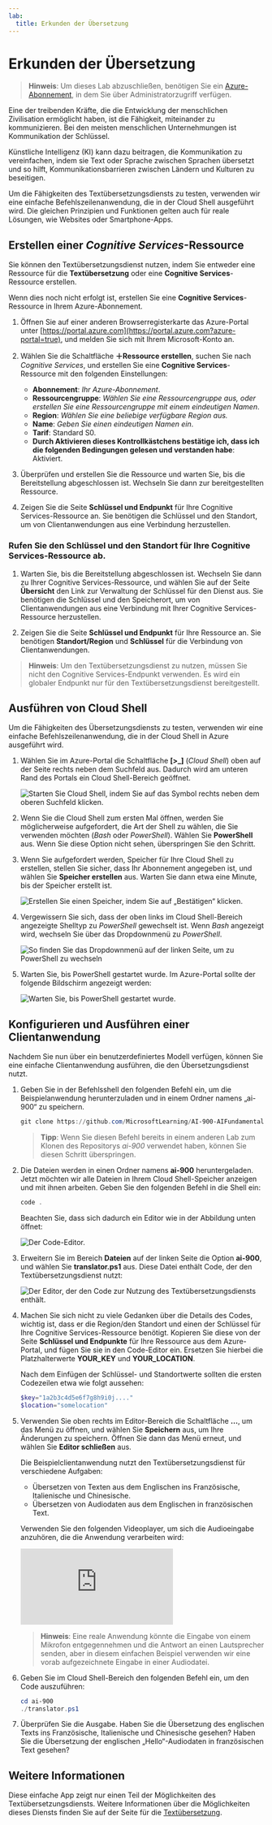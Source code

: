 ```yaml
---
lab:
  title: Erkunden der Übersetzung
---
```


# <a name="explore-translation"></a>Erkunden der Übersetzung

> **Hinweis**: Um dieses Lab abzuschließen, benötigen Sie ein [Azure-Abonnement](https://azure.microsoft.com/free?azure-portal=true), in dem Sie über Administratorzugriff verfügen.

Eine der treibenden Kräfte, die die Entwicklung der menschlichen Zivilisation ermöglicht haben, ist die Fähigkeit, miteinander zu kommunizieren. Bei den meisten menschlichen Unternehmungen ist Kommunikation der Schlüssel.

Künstliche Intelligenz (KI) kann dazu beitragen, die Kommunikation zu vereinfachen, indem sie Text oder Sprache zwischen Sprachen übersetzt und so hilft, Kommunikationsbarrieren zwischen Ländern und Kulturen zu beseitigen.

Um die Fähigkeiten des Textübersetzungsdiensts zu testen, verwenden wir eine einfache Befehlszeilenanwendung, die in der Cloud Shell ausgeführt wird. Die gleichen Prinzipien und Funktionen gelten auch für reale Lösungen, wie Websites oder Smartphone-Apps.

## <a name="create-a-cognitive-services-resource"></a>Erstellen einer *Cognitive Services*-Ressource

Sie können den Textübersetzungsdienst nutzen, indem Sie entweder eine Ressource für die **Textübersetzung** oder eine **Cognitive Services**-Ressource erstellen.

Wenn dies noch nicht erfolgt ist, erstellen Sie eine **Cognitive Services**-Ressource in Ihrem Azure-Abonnement.

1. Öffnen Sie auf einer anderen Browserregisterkarte das Azure-Portal unter [https://portal.azure.com](https://portal.azure.com?azure-portal=true), und melden Sie sich mit Ihrem Microsoft-Konto an.

1. Wählen Sie die Schaltfläche **&#65291;Ressource erstellen**, suchen Sie nach *Cognitive Services*, und erstellen Sie eine **Cognitive Services**-Ressource mit den folgenden Einstellungen:
    - **Abonnement**: *Ihr Azure-Abonnement*.
    - **Ressourcengruppe**: *Wählen Sie eine Ressourcengruppe aus, oder erstellen Sie eine Ressourcengruppe mit einem eindeutigen Namen*.
    - **Region**: *Wählen Sie eine beliebige verfügbare Region aus.*
    - **Name**: *Geben Sie einen eindeutigen Namen ein*.
    - **Tarif**: Standard S0.
    - **Durch Aktivieren dieses Kontrollkästchens bestätige ich, dass ich die folgenden Bedingungen gelesen und verstanden habe**: Aktiviert.

1. Überprüfen und erstellen Sie die Ressource und warten Sie, bis die Bereitstellung abgeschlossen ist. Wechseln Sie dann zur bereitgestellten Ressource.

1. Zeigen Sie die Seite **Schlüssel und Endpunkt** für Ihre Cognitive Services-Ressource an. Sie benötigen die Schlüssel und den Standort, um von Clientanwendungen aus eine Verbindung herzustellen.

### <a name="get-the-key-and-location-for-your-cognitive-services-resource"></a>Rufen Sie den Schlüssel und den Standort für Ihre Cognitive Services-Ressource ab.

1. Warten Sie, bis die Bereitstellung abgeschlossen ist. Wechseln Sie dann zu Ihrer Cognitive Services-Ressource, und wählen Sie auf der Seite **Übersicht** den Link zur Verwaltung der Schlüssel für den Dienst aus. Sie benötigen die Schlüssel und den Speicherort, um von Clientanwendungen aus eine Verbindung mit Ihrer Cognitive Services-Ressource herzustellen.

1. Zeigen Sie die Seite **Schlüssel und Endpunkt** für Ihre Ressource an. Sie benötigen **Standort/Region** und **Schlüssel** für die Verbindung von Clientanwendungen.

> **Hinweis**: Um den Textübersetzungsdienst zu nutzen, müssen Sie nicht den Cognitive Services-Endpunkt verwenden. Es wird ein globaler Endpunkt nur für den Textübersetzungsdienst bereitgestellt. 

## <a name="run-cloud-shell"></a>Ausführen von Cloud Shell

Um die Fähigkeiten des Übersetzungsdiensts zu testen, verwenden wir eine einfache Befehlszeilenanwendung, die in der Cloud Shell in Azure ausgeführt wird. 

1. Wählen Sie im Azure-Portal die Schaltfläche **[>_]** (*Cloud Shell*) oben auf der Seite rechts neben dem Suchfeld aus. Dadurch wird am unteren Rand des Portals ein Cloud Shell-Bereich geöffnet.

    ![Starten Sie Cloud Shell, indem Sie auf das Symbol rechts neben dem oberen Suchfeld klicken.](media/translate-text-and-speech/powershell-portal-guide-1.png)

1. Wenn Sie die Cloud Shell zum ersten Mal öffnen, werden Sie möglicherweise aufgefordert, die Art der Shell zu wählen, die Sie verwenden möchten (*Bash* oder *PowerShell*). Wählen Sie **PowerShell** aus. Wenn Sie diese Option nicht sehen, überspringen Sie den Schritt.  

1. Wenn Sie aufgefordert werden, Speicher für Ihre Cloud Shell zu erstellen, stellen Sie sicher, dass Ihr Abonnement angegeben ist, und wählen Sie **Speicher erstellen** aus. Warten Sie dann etwa eine Minute, bis der Speicher erstellt ist.

    ![Erstellen Sie einen Speicher, indem Sie auf „Bestätigen“ klicken.](media/translate-text-and-speech/powershell-portal-guide-2.png)

1. Vergewissern Sie sich, dass der oben links im Cloud Shell-Bereich angezeigte Shelltyp zu *PowerShell* gewechselt ist. Wenn *Bash* angezeigt wird, wechseln Sie über das Dropdownmenü zu *PowerShell*. 

    ![So finden Sie das Dropdownmenü auf der linken Seite, um zu PowerShell zu wechseln](media/translate-text-and-speech/powershell-portal-guide-3.png) 

1. Warten Sie, bis PowerShell gestartet wurde. Im Azure-Portal sollte der folgende Bildschirm angezeigt werden:  

    ![Warten Sie, bis PowerShell gestartet wurde.](media/translate-text-and-speech/powershell-prompt.png)

## <a name="configure-and-run-a-client-application"></a>Konfigurieren und Ausführen einer Clientanwendung

Nachdem Sie nun über ein benutzerdefiniertes Modell verfügen, können Sie eine einfache Clientanwendung ausführen, die den Übersetzungsdienst nutzt.

1. Geben Sie in der Befehlsshell den folgenden Befehl ein, um die Beispielanwendung herunterzuladen und in einem Ordner namens „ai-900“ zu speichern.

    ```PowerShell
    git clone https://github.com/MicrosoftLearning/AI-900-AIFundamentals ai-900
    ```

    >**Tipp**: Wenn Sie diesen Befehl bereits in einem anderen Lab zum Klonen des Repositorys *ai-900* verwendet haben, können Sie diesen Schritt überspringen.

1. Die Dateien werden in einen Ordner namens **ai-900** heruntergeladen. Jetzt möchten wir alle Dateien in Ihrem Cloud Shell-Speicher anzeigen und mit ihnen arbeiten. Geben Sie den folgenden Befehl in die Shell ein: 

     ```PowerShell
    code .
    ```

    Beachten Sie, dass sich dadurch ein Editor wie in der Abbildung unten öffnet: 

    ![Der Code-Editor.](media/translate-text-and-speech/powershell-portal-guide-4.png)

1. Erweitern Sie im Bereich **Dateien** auf der linken Seite die Option **ai-900**, und wählen Sie **translator.ps1** aus. Diese Datei enthält Code, der den Textübersetzungsdienst nutzt:

    ![Der Editor, der den Code zur Nutzung des Textübersetzungsdiensts enthält.](media/translate-text-and-speech/translate-code.png)

1. Machen Sie sich nicht zu viele Gedanken über die Details des Codes, wichtig ist, dass er die Region/den Standort und einen der Schlüssel für Ihre Cognitive Services-Ressource benötigt. Kopieren Sie diese von der Seite **Schlüssel und Endpunkte** für Ihre Ressource aus dem Azure-Portal, und fügen Sie sie in den Code-Editor ein. Ersetzen Sie hierbei die Platzhalterwerte **YOUR_KEY** und **YOUR_LOCATION**.

    Nach dem Einfügen der Schlüssel- und Standortwerte sollten die ersten Codezeilen etwa wie folgt aussehen:

    ```PowerShell
    $key="1a2b3c4d5e6f7g8h9i0j...."
    $location="somelocation"
    ```

1. Verwenden Sie oben rechts im Editor-Bereich die Schaltfläche **...**, um das Menü zu öffnen, und wählen Sie **Speichern** aus, um Ihre Änderungen zu speichern. Öffnen Sie dann das Menü erneut, und wählen Sie **Editor schließen** aus.

    Die Beispielclientanwendung nutzt den Textübersetzungsdienst für verschiedene Aufgaben:
    - Übersetzen von Texten aus dem Englischen ins Französische, Italienische und Chinesische.
    - Übersetzen von Audiodaten aus dem Englischen in französischen Text.

    Verwenden Sie den folgenden Videoplayer, um sich die Audioeingabe anzuhören, die die Anwendung verarbeiten wird:

    <div class="embeddedvideo"><iframe src="https://www.microsoft.com/videoplayer/embed/RWORN0" frameborder="0" allowfullscreen="true" data-linktype="external"></iframe></div>


    > **Hinweis**: Eine reale Anwendung könnte die Eingabe von einem Mikrofon entgegennehmen und die Antwort an einen Lautsprecher senden, aber in diesem einfachen Beispiel verwenden wir eine vorab aufgezeichnete Eingabe in einer Audiodatei.

1. Geben Sie im Cloud Shell-Bereich den folgenden Befehl ein, um den Code auszuführen:

    ```PowerShell
    cd ai-900
    ./translator.ps1
    ```

1. Überprüfen Sie die Ausgabe. Haben Sie die Übersetzung des englischen Texts ins Französische, Italienische und Chinesische gesehen?  Haben Sie die Übersetzung der englischen „Hello“-Audiodaten in französischen Text gesehen?

## <a name="learn-more"></a>Weitere Informationen

Diese einfache App zeigt nur einen Teil der Möglichkeiten des Textübersetzungsdiensts. Weitere Informationen über die Möglichkeiten dieses Diensts finden Sie auf der Seite für die [Textübersetzung](https://docs.microsoft.com/azure/cognitive-services/translator/translator-overview).